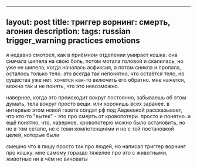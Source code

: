 
---
layout: post
title: триггер ворнинг: смерть, агония
description: 
tags: russian trigger_warning practices emotions
---

я недавно смотрел, как в приёмном отделении умирает кошка. она сначала шипела на свою боль, потом мотала головой и скалилась, но уже не шипела, когда началась асфиксия, а потом сникла и пропала, осталось только тело. это всегда так непонятно, что остаётся тело, но существа уже нет. хочется как-то включить его обратно. мне кажется, можно так и не понять, что это невозможно.

наверное, когда это происходит вокруг постоянно, забываешь об этом думать, тела вокруг просто вещи. или хоронишь всех заранее. в интервью этом новой газете солдат рф под Авдеевкой рассказывает, что кто-то "вытек" - это про смерть от кровопотери. просто и понятно. и ещё понятно, что, наверное, кровопотерю можно было остановить, но не в том сетапе, не с теми компетенциями и не с той постановкой целей, которые были

смешно что я пишу просто так про людей, но написал триггер ворнинг про кошку. мне самому гораздо тяжелее про это с животными, животные ни в чём не виноваты
